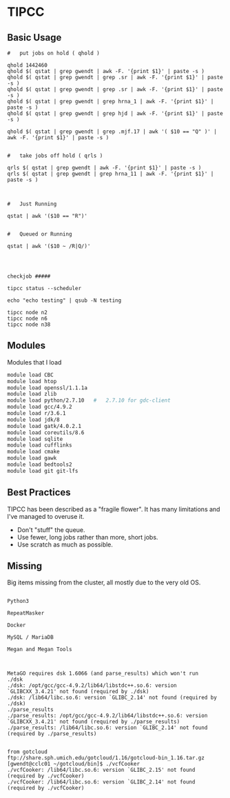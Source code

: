 
#	TIPCC


##	Basic Usage

```
#	put jobs on hold ( qhold )

qhold 1442460
qhold $( qstat | grep gwendt | awk -F. '{print $1}' | paste -s )
qhold $( qstat | grep gwendt | grep .sr | awk -F. '{print $1}' | paste -s )
qhold $( qstat | grep gwendt | grep .sr | awk -F. '{print $1}' | paste -s )
qhold $( qstat | grep gwendt | grep hrna_1 | awk -F. '{print $1}' | paste -s )
qhold $( qstat | grep gwendt | grep hjd | awk -F. '{print $1}' | paste -s )

qhold $( qstat | grep gwendt | grep .mjf.17 | awk '( $10 == "Q" )' | awk -F. '{print $1}' | paste -s )


#	take jobs off hold ( qrls )

qrls $( qstat | grep gwendt | awk -F. '{print $1}' | paste -s )
qrls $( qstat | grep gwendt | grep hrna_11 | awk -F. '{print $1}' | paste -s )



#	Just Running

qstat | awk '($10 == "R")'


#	Queued or Running 

qstat | awk '($10 ~ /R|Q/)'




checkjob #####

tipcc status --scheduler

echo "echo testing" | qsub -N testing

tipcc node n2
tipcc node n6
tipcc node n38

```





##	Modules


Modules that I load

```BASH
module load CBC
module load htop
module load openssl/1.1.1a
module load zlib
module load python/2.7.10	#	2.7.10 for gdc-client
module load gcc/4.9.2
module load r/3.6.1
module load jdk/8
module load gatk/4.0.2.1
module load coreutils/8.6
module load sqlite
module load cufflinks
module load cmake
module load gawk
module load bedtools2
module load git git-lfs
```






##	Best Practices


TIPCC has been described as a "fragile flower".
It has many limitations and I've managed to overuse it.

* Don't "stuff" the queue.
* Use fewer, long jobs rather than more, short jobs.
* Use scratch as much as possible.










##	Missing


Big items missing from the cluster, all mostly due to the very old OS.

```

Python3

RepeatMasker

Docker

MySQL / MariaDB

Megan and Megan Tools



MetaGO requires dsk 1.6066 (and parse_results) which won't run
./dsk
./dsk: /opt/gcc/gcc-4.9.2/lib64/libstdc++.so.6: version `GLIBCXX_3.4.21' not found (required by ./dsk)
./dsk: /lib64/libc.so.6: version `GLIBC_2.14' not found (required by ./dsk)
./parse_results 
./parse_results: /opt/gcc/gcc-4.9.2/lib64/libstdc++.so.6: version `GLIBCXX_3.4.21' not found (required by ./parse_results)
./parse_results: /lib64/libc.so.6: version `GLIBC_2.14' not found (required by ./parse_results)


from gotcloud
ftp://share.sph.umich.edu/gotcloud/1.16/gotcloud-bin_1.16.tar.gz
[gwendt@cclc01 ~/gotcloud/bin]$ ./vcfCooker 
./vcfCooker: /lib64/libc.so.6: version `GLIBC_2.15' not found (required by ./vcfCooker)
./vcfCooker: /lib64/libc.so.6: version `GLIBC_2.14' not found (required by ./vcfCooker)
```
